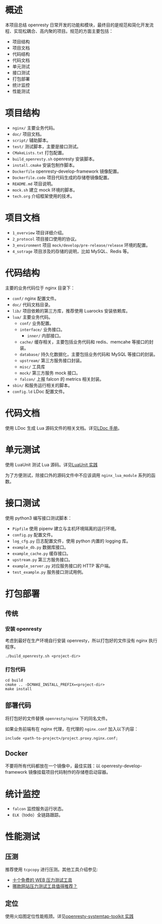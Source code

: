 <!-- -*- coding:utf-8-*- -->

# 概述 #
本项目总结 openresty 日常开发的功能和模块，最终目的是规范和简化开发流程、实现松耦合、高内聚的项目。规范的方面主要包括：

+ 项目结构
+ 项目文档
+ 代码结构
+ 代码文档
+ 单元测试
+ 接口测试
+ 打包部署
+ 统计监控
+ 性能测试

# 项目结构 #
+ `nginx/` 主要业务代码。
+ `doc/` 项目文档。
+ `script/` 辅助脚本。
+ `test/` 测试脚本，主要是接口测试。
+ `CMakeLists.txt` 打包配置。
+ `build_openresty.sh` openresty 安装脚本。
+ `install.cmake` 安装包制作脚本。
+ `Dockerfile` openresty-develop-framework 镜像配置。
+ `Dockerfile.code` 项目代码生成的存储卷镜像配置。
+ `README.md` 项目说明。
+ `mock.sh` 建立 mock 环境的脚本。
+ `tech.org` 介绍框架使用的技术。

# 项目文档 #
+ `1_overview` 项目详细介绍。
+ `2_protocol` 项目接口使用的协议。
+ `3_environment` 项目 `mock/develop/pre-release/release` 环境的配置。
+ `4_sotrage` 项目涉及的存储的说明，比如 MySQL、Redis 等。

# 代码结构 #
主要的业务代码位于 nginx 目录下：
+ `conf/` nginx 配置文件。
+ `doc/` 代码文档目录。
+ `lib/` 项目依赖的第三方库，推荐使用 Luarocks 安装依赖库。
+ `lua/` 主要业务代码。
  + `conf/` 业务配置。
  + `interface/` 业务接口。
    + `inner/` 内部接口。
  + `cache/` 缓存相关，主要包括业务代码和 redis、memcahe 等接口的封装。
  + `database/` 持久化数据化，主要包括业务代码和 MySQL 等接口的封装。
  + `upstream/` 第三方服务接口封装。
  + `misc/` 工具库
  + `mock/` 第三方服务 mock 接口。
  + `falcon/` 上报 falcon 的 metrics 相关封装。
+ `sbin/` 和服务运行相关的脚本。
+ `config.ld` LDoc 配置文件。

# 代码文档 #
使用 LDoc 生成 Lua 源码文件的相关文档。详见[LDoc 手册](https://phenix3443.github.io/notebook/lua/ldoc-manual.html)。

# 单元测试 #
使用 LuaUnit 测试 Lua 源码。详见[LuaUnit 实践](https://phenix3443.github.io/notebook/lua/luaunit.html)

为了方便测试，除接口外的源码文件中不应该调用 `nginx_lua_module` 系列的函数。

# 接口测试 #
使用 python3 编写接口测试脚本：
+ `Pipfile` 使用 pipenv 建立与主机环境隔离的运行环境。
+ `config.py` 配置文件。
+ `log_cfg.py` 日志配置文件，使用 python 内置的 logging 库。
+ `example_db.py` 数据库接口。
+ `example_cache.py` 缓存接口。
+ `upstream.py` 第三方服务接口。
+ `example_server.py` 对应服务接口的 HTTP 客户端。
+ `test_example.py` 服务接口测试用例。

# 打包部署 #

## 传统 ##

### 安装 openresty ###
考虑到最好在生产环境自行安装 openresty，所以打包好的文件没有 nginx 执行程序。
``` shell
./build_openresty.sh <project-dir>
```

### 打包代码 ###

``` shell
cd build
cmake .. -DCMAKE_INSTALL_PREFIX=<project-dir>
make install
```

## 部署代码 ##
将打包好的文件替换 `openresty/nginx` 下的同名文件。

如果业务前端有在 nginx 代理，在代理的 `nginx.conf` 加入以下内容：

``` nginx
include <path-to-project>/project.proxy.nginx.conf;
```

## Docker ##
不要将所有代码都放在一个镜像中，最佳实践：以 openresty-develop-framework 镜像挂载项目代码制作的存储卷启动容器。

# 统计监控 #
+ `falcon` 监控服务运行状态。
+ `ELK`（todo）全链路跟踪。

# 性能测试 #

## 压测 ##
推荐使用 `tcpcopy` 进行压测。其他工具介绍参见:
+ [十个免费的 WEB 压力测试工具](https://coolshell.cn/articles/2589.html)
+ [哪款网站压力测试工具值得推荐？](https://www.zhihu.com/question/21861449)

## 定位 ##
使用火焰图定位性能瓶颈。详见[openresty-systemtap-toolkit 实践](https://phenix3443.github.io/notebook/openresty/openresty-systemtap-toolkit.html)
